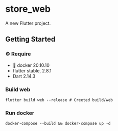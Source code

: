 # store_web

A new Flutter project.

## Getting Started
### ⚙️ Require
- 🐳 docker 20.10.10
- flutter stable, 2.8.1
- Dart 2.14.3

### Build web

```
flutter build web --release # Creeted build/web
```

### Run docker

```
docker-compose --build && docker-compose up -d
```